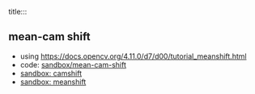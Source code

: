 title:::

## mean-cam shift

- using https://docs.opencv.org/4.11.0/d7/d00/tutorial_meanshift.html
- code: [sandbox/mean-cam-shift](../../../sandbox/mean-cam-shift)
- [sandbox: camshift](./sandbox/camshift.md)
- [sandbox: meanshift](./sandbox/meanshift.md)